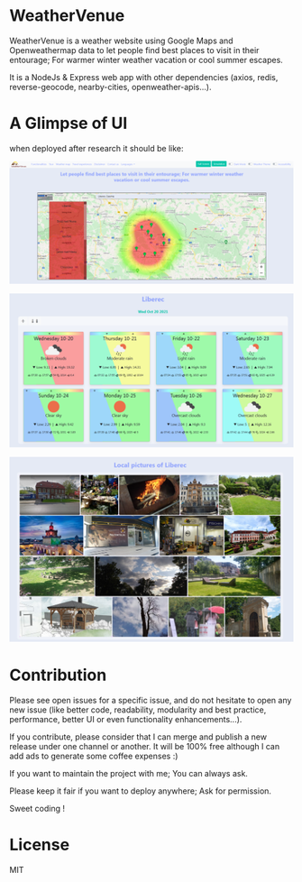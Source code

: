 # WeatherVenue

WeatherVenue is a weather website using Google Maps and Openweathermap data to let people find best places to visit in their entourage; For warmer winter weather vacation or cool summer escapes. 

It is a NodeJs & Express web app with other dependencies (axios, redis, reverse-geocode, nearby-cities, openweather-apis...).


# A Glimpse of UI


when deployed after research it should be like: 

![UI map](CONTRIBUTING/Capture_map.PNG)

![UI city weather details](CONTRIBUTING/Capture_city_details.PNG)

![UI city pictures](CONTRIBUTING/Capture_city_pictures.PNG)



# Contribution


Please see open issues for a specific issue, and do not hesitate to open any new issue (like better code, readability, modularity and best practice, performance, better UI or even functionality enhancements...).

If you contribute, please consider that I can merge and publish a new release under one channel or another. It will be 100% free although I can add ads to generate some coffee expenses :)

If you want to maintain the project with me; You can always ask.

Please keep it fair if you want to deploy anywhere; Ask for permission.

Sweet coding !


# License

MIT
